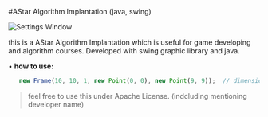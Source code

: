 #AStar Algorithm Implantation (java, swing)

![Settings Window](http://uupload.ir/files/ljnm_screenshot.png)


this is a AStar Algorithm Implantation which is useful for game developing and algorithm courses.
Developed with swing graphic library and java.

• <b>how to use:</b>
```javascript
   new Frame(10, 10, 1, new Point(0, 0), new Point(9, 9));  // dimension, max allowed cost, start, end
```


> feel free to use this under Apache License. (indcluding mentioning developer name)
